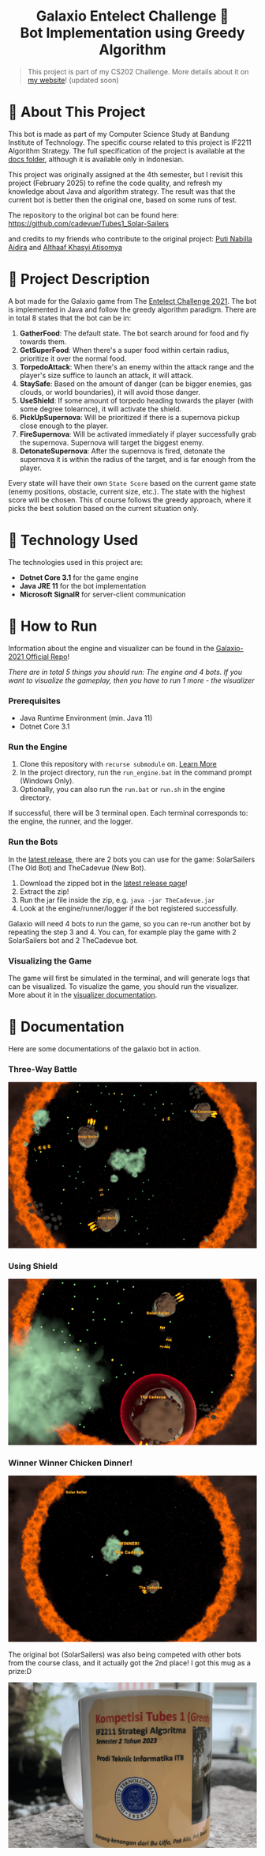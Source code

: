 <h1 align="center">Galaxio Entelect Challenge 🚀 <br> Bot Implementation using Greedy Algorithm</h1>

> This project is part of my CS202 Challenge. More details about it on [my website](https://cadevue.com)! (updated soon)

# 📌 About This Project 
This bot is made as part of my Computer Science Study at Bandung Institute of Technology. The specific course related to this project is IF2211 Algorithm Strategy. The full specification of the project is available at the [docs folder](docs/Specification.pdf), although it is available only in Indonesian.

This project was originally assigned at the 4th semester, but I revisit this project (February 2025) to refine the code quality, and refresh my knowledge about Java and algorithm strategy. The result was that the current bot is better then the original one, based on some runs of test.

The repository to the original bot can be found here:
https://github.com/cadevue/Tubes1_Solar-Sailers

and credits to my friends who contribute to the original project: [Puti Nabilla Aidira](https://github.com/Putinabillaa) and [Althaaf Khasyi Atisomya](https://github.com/althaafka)

# 📝 Project Description 
A bot made for the Galaxio game from The [Entelect Challenge 2021](https://github.com/EntelectChallenge/2021-Galaxio). The bot is implemented in Java and follow the greedy algorithm paradigm. There are in total 8 states that the bot can be in:

1. **GatherFood**: The default state. The bot search around for food and fly towards them.
2. **GetSuperFood**: When there's a super food within certain radius, prioritize it over the normal food.
3. **TorpedoAttack**: When there's an enemy within the attack range and the player's size suffice to launch an attack, it will attack.
4. **StaySafe**: Based on the amount of danger (can be bigger enemies, gas clouds, or world boundaries), it will avoid those danger.
5. **UseShield**: If some amount of torpedo heading towards the player (with some degree tolearnce), it will activate the shield.
6. **PickUpSupernova**: Will be prioritized if there is a supernova pickup close enough to the player.
7. **FireSupernova**: Will be activated immediately if player successfully grab the supernova. Supernova will target the biggest enemy.
8. **DetonateSupernova**: After the supernova is fired, detonate the supernova it is within the radius of the target, and is far enough from the player.

Every state will have their own `State Score` based on the current game state (enemy positions, obstacle, current size, etc.). The state with the highest score will be chosen. This of course follows the greedy approach, where it picks the best solution based on the current situation only.

# 🧰 Technology Used
The technologies used in this project are:
- **Dotnet Core 3.1** for the game engine
- **Java JRE 11** for the bot implementation
- **Microsoft SignalR** for server-client communication

# 🚀 How to Run
Information about the engine and visualizer can be found in the [Galaxio-2021 Official Repo](https://github.com/EntelectChallenge/2021-Galaxio)!

*There are in total 5 things you should run: The engine and 4 bots. If you want to visualize the gameplay, then you have to run 1 more - the visualizer* 

### Prerequisites
- Java Runtime Environment (min. Java 11)
- Dotnet Core 3.1

### Run the Engine
1. Clone this repository with `recurse submodule` on. [Learn More](https://git-scm.com/book/en/v2/Git-Tools-Submodules)
2. In the project directory, run the `run_engine.bat` in the command prompt (Windows Only). 
3. Optionally, you can also run the `run.bat` or `run.sh` in the engine directory.

If successful, there will be 3 terminal open. Each terminal corresponds to: the engine, the runner, and the logger.

### Run the Bots
In the [latest release](https://github.com/cadevue/galaxio-entelect-challenge/releases/tag/v1.0.0), there are 2 bots you can use for the game: SolarSailers (The Old Bot) and TheCadevue (New Bot).

1. Download the zipped bot in the [latest release page](https://github.com/cadevue/galaxio-entelect-challenge/releases/tag/v1.0.0)!
2. Extract the zip!
3. Run the jar file inside the zip, e.g. `java -jar TheCadevue.jar`
4. Look at the engine/runner/logger if the bot registered successfully.

Galaxio will need 4 bots to run the game, so you can re-run another bot by repeating the step 3 and 4. You can, for example play the game with 2 SolarSailers bot and 2 TheCadevue bot.

### Visualizing the Game
The game will first be simulated in the terminal, and will generate logs that can be visualized. To visualize the game, you should run the visualizer. More about it in the [visualizer documentation](https://github.com/cadevue/galaxio-entelect-challenge-engine/blob/master/visualiser/README.md).

# 📸 Documentation
Here are some documentations of the galaxio bot in action.
### Three-Way Battle
![Screenshot - Three-Way Battle](./docs/screenshots/battle02.png)

### Using Shield
![Screenshot - Using Shield](./docs/screenshots/battle01.png)

### Winner Winner Chicken Dinner!
![Screenshot - Winner Winner Chicken Dinner](./docs/screenshots/winner.png)

The original bot (SolarSailers) was also being competed with other bots from the course class, and it actually got the 2️nd place! I got this mug as a prize:D
<br>

![The Prize - Mug](./docs/mug.png)
